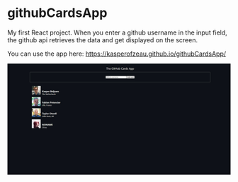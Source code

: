 # githubCardsApp
 My first React project.
 When you enter a github username in the input field, the github api retrieves the data and get displayed on the screen.
 
 You can use the app here: https://kasperofzeau.github.io/githubCardsApp/
 
![projectImage](https://github.com/KasperOfzeau/githubCardsApp/blob/main/githubCardsApp.jpg)

